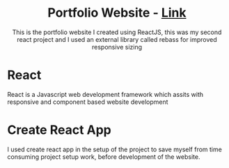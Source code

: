 <h1 align="center">Portfolio Website -  <a href="http://portfoliosite.blockle.net/">Link</a> </h1>

<p align="center">This is the portfolio website I created using ReactJS, this was my second react project and I used an external library called rebass for improved responsive sizing<p>

# React
React is a Javascript web development framework which assits with responsive and component based website development

# Create React App
I used create react app in the setup of the project to save myself from time consuming project setup work, before development of the website.
